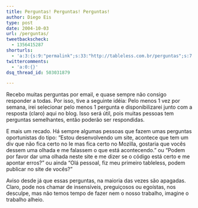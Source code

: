 ```yaml
---
title: Perguntas! Perguntas! Perguntas!
author: Diego Eis
type: post
date: 2004-10-03
url: /perguntas/
tweetbackscheck:
  - 1356415287
shorturls:
  - 'a:3:{s:9:"permalink";s:33:"http://tableless.com.br/perguntas";s:7:"tinyurl";s:26:"http://tinyurl.com/3ekjrbf";s:4:"isgd";s:19:"http://is.gd/eD0Apc";}'
twittercomments:
  - 'a:0:{}'
dsq_thread_id: 503031879

---
```

Recebo muitas perguntas por email, e quase sempre não consigo responder a todas. Por isso, tive a seguinte idéia: Pelo menos 1 vez por semana, irei selecionar pelo menos 1 pergunta e disponibilizarei junto com a resposta (claro) aqui no blog. Isso será útil, pois muitas pessoas tem perguntas semelhantes, então poderão ser respondidas. 

E mais um recado. Há sempre algumas pessoas que fazem umas perguntas oportunistas do tipo: &#8220;Estou desenvolvendo um site, acontece que tem um div que não fica certo no Ie mas fica certo no Mozilla, gostaria que vocês dessem uma olhada e me falassem o que está acontecendo.&#8221; ou &#8220;Podem por favor dar uma olhada neste site e me dizer se o código está certo e me apontar erros?&#8221; ou ainda &#8220;Olá pessoal, fiz meu primeiro tableless, podem publicar no site de vocês?&#8221; 

Aviso desde já que essas perguntas, na maioria das vezes são apagadas. Claro, pode nos chamar de insensíveis, preguiçosos ou egoístas, nos desculpe, mas não temos tempo de fazer nem o nosso trabalho, imagine o trabalho alheio.